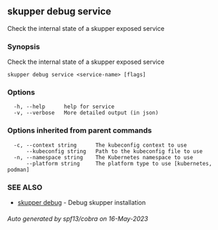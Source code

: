 ## skupper debug service

Check the internal state of a skupper exposed service

### Synopsis

Check the internal state of a skupper exposed service

```
skupper debug service <service-name> [flags]
```

### Options

```
  -h, --help      help for service
  -v, --verbose   More detailed output (in json)
```

### Options inherited from parent commands

```
  -c, --context string      The kubeconfig context to use
      --kubeconfig string   Path to the kubeconfig file to use
  -n, --namespace string    The Kubernetes namespace to use
      --platform string     The platform type to use [kubernetes, podman]
```

### SEE ALSO

* [skupper debug](skupper_debug.md)	 - Debug skupper installation

###### Auto generated by spf13/cobra on 16-May-2023

